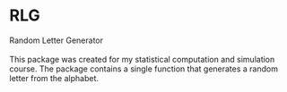 # RLG
Random Letter Generator \
\
This package was created for my statistical computation and simulation course. The package contains a single function that generates a random letter from the alphabet. 

